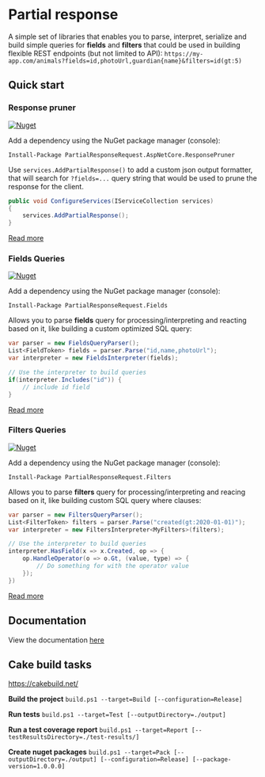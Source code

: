 ﻿# Partial response

A simple set of libraries that enables you to parse, interpret, serialize and build simple queries for **fields** and **filters** that could be used in building flexible REST endpoints (but not limited to API):
`https://my-app.com/animals?fields=id,photoUrl,guardian{name}&filters=id(gt:5)`


## Quick start

### Response pruner

[![Nuget](https://img.shields.io/nuget/dt/PartialResponseRequest.AspNetCore.ResponsePruner)](https://www.nuget.org/packages/PartialResponseRequest.AspNetCore.ResponsePruner)

Add a dependency using the NuGet package manager (console): 
```
Install-Package PartialResponseRequest.AspNetCore.ResponsePruner
```

Use `services.AddPartialResponse()` to add a custom json output formatter, that will search for `?fields=...` query string that would be used to prune the response for the client.
```csharp
public void ConfigureServices(IServiceCollection services)
{
    services.AddPartialResponse();
}
```
[Read more](./src/PartialResponseRequest.AspNetCore.ResponsePruner)

### Fields Queries

[![Nuget](https://img.shields.io/nuget/dt/PartialResponseRequest.Fields)](https://www.nuget.org/packages/PartialResponseRequest.Fields)

Add a dependency using the NuGet package manager (console):
```
Install-Package PartialResponseRequest.Fields
```

Allows you to parse **fields** query for processing/interpreting and reacting based on it, like building a custom optimized SQL query:
```csharp
var parser = new FieldsQueryParser();
List<FieldToken> fields = parser.Parse("id,name,photoUrl");
var interpreter = new FieldsInterpreter(fields);

// Use the interpreter to build queries
if(interpreter.Includes("id")) {
    // include id field
}
```
[Read more](./src/PartialResponseRequest.Fields)

### Filters Queries

[![Nuget](https://img.shields.io/nuget/dt/PartialResponseRequest.Filters)](https://www.nuget.org/packages/PartialResponseRequest.Filters)

Add a dependency using the NuGet package manager (console):
```
Install-Package PartialResponseRequest.Filters
```

Allows you to parse **filters** query for processing/interpreting and reacing based on it, like building custom SQL query where clauses:
```csharp
var parser = new FiltersQueryParser();
List<FilterToken> filters = parser.Parse("created(gt:2020-01-01)");
var interpreter = new FiltersInterpreter<MyFilters>(filters);

// Use the interpreter to build queries
interpreter.HasField(x => x.Created, op => {
    op.HandleOperator(o => o.Gt, (value, type) => {
        // Do something for with the operator value
    });
})
```
[Read more](./src/PartialResponseRequest.Filters)

## Documentation
View the documentation [here](./src)

## Cake build tasks
https://cakebuild.net/

**Build the project**
`build.ps1 --target=Build [--configuration=Release]`

**Run tests**
`build.ps1 --target=Test [--outputDirectory=./output]`

**Run a test coverage report**
`build.ps1 --target=Report [--testResultsDirectory=./test-results/]`

**Create nuget packages**
`build.ps1 --target=Pack [--outputDirectory=./output] [--configuration=Release] [--package-version=1.0.0.0]`
